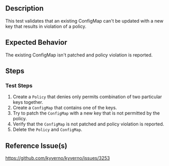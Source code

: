 ## Description

This test validates that an existing ConfigMap can't be updated with a new key that results in violation of a policy.

## Expected Behavior

The existing ConfigMap isn't patched and policy violation is reported.

## Steps

### Test Steps

1. Create a `Policy` that denies only permits combination of two particular keys together.
2. Create a `ConfigMap` that contains one of the keys.
3. Try to patch the `ConfigMap` with a new key that is not permitted by the policy.
4. Verify that the `ConfigMap` is not patched and policy violation is reported.
5. Delete the `Policy` and `ConfigMap`.

## Reference Issue(s)

https://github.com/kyverno/kyverno/issues/3253
